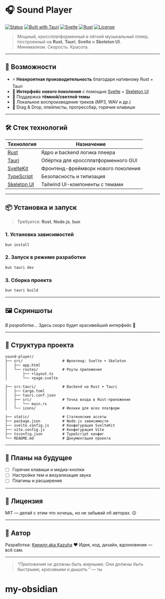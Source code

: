 # 🎧 Sound Player

[![Status](https://img.shields.io/badge/status-in%20development-yellow?style=flat-square&logo=appveyor)](https://github.com/yourname/sound-player)
[![Built with Tauri](https://img.shields.io/badge/built%20with-tauri-blueviolet?logo=tauri&style=flat-square)](https://tauri.app/)
[![Svelte](https://img.shields.io/badge/Svelte-powered-ff3e00?logo=svelte&logoColor=white&style=flat-square)](https://svelte.dev/)
[![Rust](https://img.shields.io/badge/Rust-%23000000.svg?style=flat-square&logo=rust&logoColor=white)](https://www.rust-lang.org/)
[![License](https://img.shields.io/badge/license-MIT-green?style=flat-square)](LICENSE)

> Мощный, кроссплатформенный и лёгкий музыкальный плеер, построенный на **Rust**, **Tauri**, **Svelte** и **Skeleton UI**.  
> Минимализм. Скорость. Красота.

---

## 🚀 Возможности

- ⚡ **Невероятная производительность** благодаря нативному Rust + Tauri
- 🎨 **Интерфейс нового поколения** с помощью [Svelte](https://svelte.dev) + [Skeleton UI](https://www.skeleton.dev)
- 🌙 Поддержка **тёмной/светлой темы**
- 🎵 Локальное воспроизведение треков (MP3, WAV и др.)
- 📁 Drag & Drop, плейлисты, прогрессбар, горячие клавиши

---

## 🛠️ Стек технологий

| Технология     | Назначение                            |
|----------------|----------------------------------------|
| [Rust](https://www.rust-lang.org/)     | Ядро и backend логика плеера       |
| [Tauri](https://tauri.app/)           | Обёртка для кроссплатформенного GUI |
| [SvelteKit](https://kit.svelte.dev/) | Фронтенд-фреймворк нового поколения |
| [TypeScript](https://www.typescriptlang.org/) | Безопасность и типизация           |
| [Skeleton UI](https://www.skeleton.dev/) | Tailwind UI-компоненты с темами     |

---

## 📦 Установка и запуск

> Требуется: **Rust**, **Node.js**, **bun**

### 1. Установка зависимостей

```bash
bun install
````

### 2. Запуск в режиме разработки

```bash
bun tauri dev
```

### 3. Сборка проекта

```bash
bun tauri build
```

---

## 🖼️ Скриншоты

*В разработке…*
Здесь скоро будет красивейший интерфейс 🧪

---

## 📁 Структура проекта

```text
sound-player/
├── src/                  # Фронтенд: Svelte + Skeleton
│   ├── app.html
│   └── routes/           # Роуты приложения
│       ├── +layout.ts
│       └── +page.svelte

├── src-tauri/            # Backend на Rust + Tauri
│   ├── Cargo.toml
│   ├── tauri.conf.json
│   ├── src/              # Точка входа в Rust-приложение
│   │   └── main.rs
│   └── icons/            # Иконки для всех платформ

├── static/               # Статические ассеты
├── package.json          # Node.js зависимости
├── svelte.config.js      # Конфигурация SvelteKit
├── vite.config.js        # Конфигурация Vite
├── tsconfig.json         # TypeScript конфиг
└── README.md             # Документация проекта
```

---

## 🧩 Планы на будущее

- [ ] Горячие клавиши и медиа-кнопки
- [ ] Настройки тем и визуализация звука
- [ ] Плагины и расширения

---

## 📄 Лицензия

MIT — делай с этим что хочешь, но не забывай об авторах. 😉

---

## 🧠 Автор

Разработка: [Кирилл aka Kazuha](https://kazuha046.qwy-games.ru)
❤️ Идея, код, дизайн, вдохновение — всё сам.

---

> *“Приложения не должны быть жирными. Они должны быть быстрыми, красивыми и дышать.”*
> — ты
# my-obsidian
